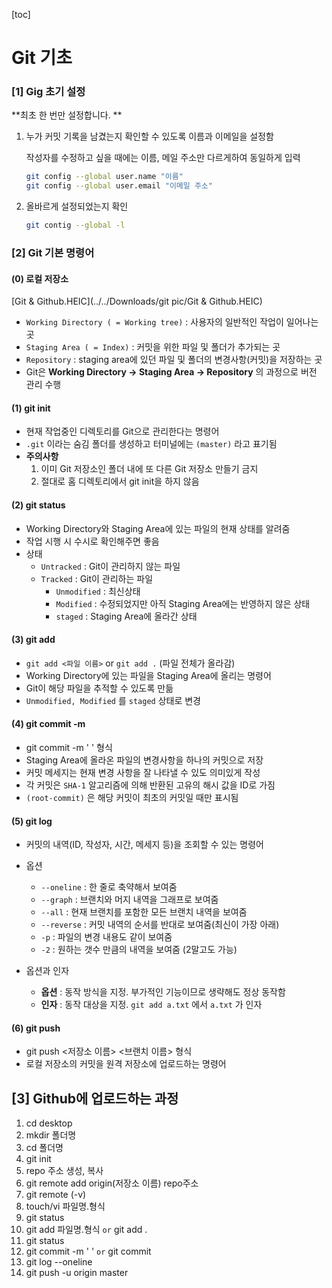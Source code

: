 [toc]

# Git 기초

### [1] Gig 초기 설정

**최초 한 번만 설정합니다. **

1. 누가 커밋 기록을 남겼는지 확인할 수 있도록 이름과 이메일을 설정함

   작성자를 수정하고 싶을 때에는 이름, 메일 주소만 다르게하여 동일하게 입력

   ```bash
   git config --global user.name "이름"
   git config --global user.email "이메일 주소"
   ```

2. 올바르게 설정되었는지 확인

   ```bash
   git contig --global -l
   ```



### [2] Git 기본 명령어

#### (0) 로컬 저장소

 [Git & Github.HEIC](../../Downloads/git pic/Git & Github.HEIC) 

- `Working Directory ( = Working tree)` : 사용자의 일반적인 작업이 일어나는 곳
- `Staging Area ( = Index)` : 커밋을 위한 파일 및 폴더가 추가되는 곳
- `Repository` : staging area에 있던 파일 및 폴더의 변경사항(커밋)을 저장하는 곳
- Git은 **Working Directory → Staging Area → Repository** 의 과정으로 버전 관리 수행

#### (1) git init

- 현재 작업중인 디렉토리를 Git으로 관리한다는 명령어
- `.git` 이라는 숨김 폴더를 생성하고 터미널에는 `(master)` 라고 표기됨
- **주의사항**
  1. 이미 Git 저장소인 폴더 내에 또 다른 Git 저장소 만들기 금지
  2. 절대로 홈 디렉토리에서 git init을 하지 않음



#### (2) git status

- Working Directory와 Staging Area에 있는 파일의 현재 상태를 알려줌
- 작업 시행 시 수시로 확인해주면 좋음
- 상태
  - `Untracked` : Git이 관리하지 않는 파일
  - `Tracked` : Git이 관리하는 파일
    - `Unmodified` : 최신상태
    - `Modified` : 수정되었지만 아직 Staging Area에는 반영하지 않은 상태
    - `staged` : Staging Area에 올라간 상태



#### (3) git add

- `git add <파일 이름>` or `git add .` (파일 전체가 올라감)
- Working Directory에 있는 파일을 Staging Area에 올리는 명령어
- Git이 해당 파일을 추적할 수 있도록 만듦
- `Unmodified, Modified` 를 `staged` 상태로 변경



#### (4) git commit -m

- git commit -m '  ' 형식
- Staging Area에 올라온 파일의 변경사항을 하나의 커밋으로 저장
- 커밋 메세지는 현재 변경 사항을 잘 나타낼 수 있도 의미있게 작성
- 각 커밋은 `SHA-1` 알고리즘에 의해 반환된 고유의 해시 값을 ID로 가짐
- `(root-commit)` 은 해당 커밋이 최초의 커밋일 때만 표시됨



#### (5) git log

- 커밋의 내역(ID, 작성자, 시간, 메세지 등)을 조회할 수 있는 명령어
- 옵션
  - `--oneline` : 한 줄로 축약해서 보여줌
  - `--graph` : 브랜치와 머지 내역을 그래프로 보여줌
  - `--all` : 현재 브랜치를 포함한 모든 브랜치 내역을 보여줌
  - `--reverse` : 커밋 내역의 순서를 반대로 보여줌(최신이 가장 아래)
  - `-p` : 파일의 변경 내용도 같이 보여줌
  - `-2` : 원하는 갯수 만큼의 내역을 보여줌 (2말고도 가능)

- 옵션과 인자
  -  **옵션** : 동작 방식을 지정. 부가적인 기능이므로 생략해도 정상 동작함
  - **인자** : 동작 대상을 지정. `git add a.txt` 에서 `a.txt` 가 인자



#### (6) git push

- git push <저장소 이름> <브랜치 이름> 형식
- 로컬 저장소의 커밋을 원격 저장소에 업로드하는 명령어



## [3] Github에 업로드하는 과정

1. cd desktop
2. mkdir 폴더명
3. cd 폴더명
4. git init 
5. repo 주소 생성, 복사
6. git remote add origin(저장소 이름) repo주소
7. git remote (-v)
8. touch/vi 파일명.형식
9. git status
10. git add 파일명.형식 `or`  git add .
11. git status
12. git commit -m '   '   `or`  git commit
13. git log --oneline
14. git push -u origin master



